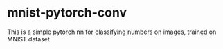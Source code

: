 # mnist-pytorch-conv

This is a simple pytorch nn for classifying numbers on images, trained on MNIST dataset
